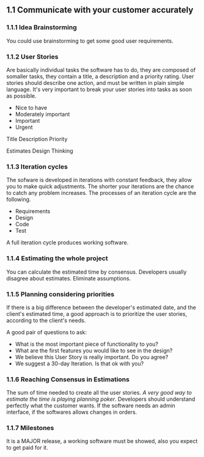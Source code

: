 ## 1.1 Communicate with your customer accurately

### 1.1.1 Idea Brainstorming

You could use brainstorming to get some good user requirements.

### 1.1.2 User Stories

Are basically individual tasks the software has to do, they are composed
of somaller tasks, they contain a title, a description and a priority
rating. User stories should describe one action, and must be written in
plain simple language. It's very important to break your user stories
into tasks as soon as possible.

-   Nice to have
-   Moderately important
-   Important
-   Urgent

Title Description Priority

Estimates Design Thinking

### 1.1.3 Iteration cycles

The sofware is developed in iterations with constant feedback, they
allow you to make quick adjustments. The shorter your iterations are the
chance to catch any problem increases. The processes of an iteration
cycle are the following.

-   Requirements
-   Design
-   Code
-   Test

A full iteration cycle produces working software.

### 1.1.4 Estimating the whole project

You can calculate the estimated time by consensus. Developers usually
disagree about estimates. Eliminate assumptions.

### 1.1.5 Planning considering priorities

If there is a big difference between the developer's estimated date, and
the client's estimated time, a good approach is to prioritize the user
stories, according to the client's needs.

A good pair of questions to ask:

-   What is the most important piece of functionality to you?
-   What are the first features you would like to see in the design?
-   We believe this User Story is really important. Do you agree?
-   We suggest a 30-day Iteration. Is that ok with you?

### 1.1.6 Reaching Consensus in Estimations

The sum of time needed to create all the user stories. *A very good way
to estimate the time is playing planning poker*. Developers should
understand perfectly what the customer wants. If the software needs an
admin interface, if the softwares allows changes in orders.

### 1.1.7 Milestones

It is a MAJOR release, a working software must be showed, also you
expect to get paid for it.

